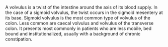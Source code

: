 A volvulus is a twist of the intestine around the axis of its blood supply. In the case of a sigmoid volvulus, the twist occurs in the sigmoid mesentery at its base. Sigmoid volvulus is the most common type of volvulus of the colon. Less common are caecal volvulus and volvulus of the transverse colon. It presents most commonly in patients who are less mobile, bed bound and institutionalized, usually with a background of chronic constipation.